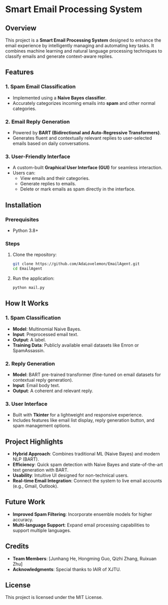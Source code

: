 # Smart Email Processing System  

## Overview  
This project is a **Smart Email Processing System** designed to enhance the email experience by intelligently managing and automating key tasks. It combines machine learning and natural language processing techniques to classify emails and generate context-aware replies.  

## Features  
### 1. **Spam Email Classification**  
- Implemented using a **Naive Bayes classifier**.  
- Accurately categorizes incoming emails into **spam** and other normal categories.  

### 2. **Email Reply Generation**  
- Powered by **BART (Bidirectional and Auto-Regressive Transformers)**.  
- Generates fluent and contextually relevant replies to user-selected emails based on daily conversations.  

### 3. **User-Friendly Interface**  
- A custom-built **Graphical User Interface (GUI)** for seamless interaction.  
- Users can:  
  - View emails and their categories.  
  - Generate replies to emails.  
  - Delete or mark emails as spam directly in the interface.  

## Installation  
### Prerequisites  
- Python 3.8+  


### Steps  
1. Clone the repository:  
   ```bash  
   git clone https://github.com/AdaLovelemon/EmailAgent.git  
   cd EmailAgent
   ```  
2. Run the application:  
   ```bash  
   python mail.py  
   ```  

## How It Works  
### 1. **Spam Classification**  
- **Model**: Multinomial Naive Bayes.  
- **Input**: Preprocessed email text.  
- **Output**: A label.  
- **Training Data**: Publicly available email datasets like Enron or SpamAssassin.  

### 2. **Reply Generation**  
- **Model**: BART pre-trained transformer (fine-tuned on email datasets for contextual reply generation).  
- **Input**: Email body text.  
- **Output**: A coherent and relevant reply.  

### 3. **User Interface**  
- Built with **Tkinter** for a lightweight and responsive experience.  
- Includes features like email list display, reply generation button, and spam management options.  

## Project Highlights  
- **Hybrid Approach**: Combines traditional ML (Naive Bayes) and modern NLP (BART).  
- **Efficiency**: Quick spam detection with Naive Bayes and state-of-the-art text generation with BART.  
- **Usability**: Intuitive UI designed for non-technical users.  
- **Real-time Email Integration**: Connect the system to live email accounts (e.g., Gmail, Outlook).  

## Future Work  
- **Improved Spam Filtering**: Incorporate ensemble models for higher accuracy.  
- **Multi-language Support**: Expand email processing capabilities to support multiple languages.  

## Credits  
- **Team Members**: [Junhang He, Hongming Guo, Qizhi Zhang, Ruixuan Zhu] 
- **Acknowledgments**: Special thanks to IAIR of XJTU.

## License  
This project is licensed under the MIT License.  
